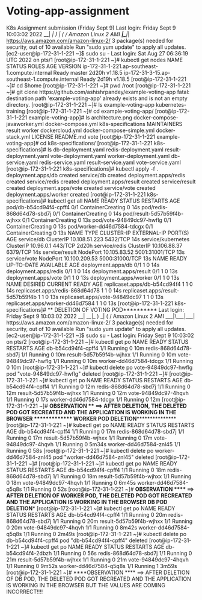 # Voting-app-assignment
K8s Assignment submission (Friday Sept 9)
Last login: Friday Sept 9 10:03:02 2022
   __|  __|_  )
   _|  (     /   Amazon Linux 2 AMI
  ___|\___|___|
https://aws.amazon.com/amazon-linux-2/ 3 package(s) needed for security, out of 10 available Run "sudo yum update" to apply all updates. [ec2-user@ip-172-31-1-221 ~]$ sudo su - Last login: Sat Aug 27 06:36:19 UTC 2022 on pts/1 [root@ip-172-31-1-221 ~]# kubectl get nodes NAME STATUS ROLES AGE VERSION ip-172-31-1-221.ap-southeast-1.compute.internal Ready master 2d20h v1.18.5 ip-172-31-3-15.ap-southeast-1.compute.internal Ready 2d19h v1.18.5 [root@ip-172-31-1-221 ~]# cd $home [root@ip-172-31-1-221 ~]# pwd /root [root@ip-172-31-1-221 ~]# git clone https://github.com/ashishrpandey/example-voting-app fatal: destination path 'example-voting-app' already exists and is not an empty directory. [root@ip-172-31-1-221 ~]# ls example-voting-app kubernetes-training [root@ip-172-31-1-221 ~]# cd example-voting-app/ [root@ip-172-31-1-221 example-voting-app]# ls architecture.png docker-compose-javaworker.yml docker-compose.yml k8s-specifications MAINTAINERS result worker dockercloud.yml docker-compose-simple.yml docker-stack.yml LICENSE README.md vote [root@ip-172-31-1-221 example-voting-app]# cd k8s-specifications/ [root@ip-172-31-1-221 k8s-specifications]# ls db-deployment.yaml redis-deployment.yaml result-deployment.yaml vote-deployment.yaml worker-deployment.yaml db-service.yaml redis-service.yaml result-service.yaml vote-service.yaml [root@ip-172-31-1-221 k8s-specifications]# kubectl apply -f . deployment.apps/db created service/db created deployment.apps/redis created service/redis created deployment.apps/result created service/result created deployment.apps/vote created service/vote created deployment.apps/worker created [root@ip-172-31-1-221 k8s-specifications]# kubectl get all NAME READY STATUS RESTARTS AGE pod/db-b54cd94f4-cpff4 0/1 ContainerCreating 0 14s pod/redis-868d64d78-sbd7j 0/1 ContainerCreating 0 14s pod/result-5d57b59f4b-wjhxx 0/1 ContainerCreating 0 13s pod/vote-94849dc97-hwflg 0/1 ContainerCreating 0 13s pod/worker-dd46d7584-tdcgx 0/1 ContainerCreating 0 13s
NAME TYPE CLUSTER-IP EXTERNAL-IP PORT(S) AGE service/db ClusterIP 10.108.51.223 5432/TCP 14s service/kubernetes ClusterIP 10.96.0.1 443/TCP 2d20h service/redis ClusterIP 10.106.88.37 6379/TCP 14s service/result NodePort 10.105.83.52 5001:31001/TCP 13s service/vote NodePort 10.100.209.53 5000:31000/TCP 13s
NAME READY UP-TO-DATE AVAILABLE AGE deployment.apps/db 0/1 1 0 14s deployment.apps/redis 0/1 1 0 14s deployment.apps/result 0/1 1 0 13s deployment.apps/vote 0/1 1 0 13s deployment.apps/worker 0/1 1 0 13s
NAME DESIRED CURRENT READY AGE replicaset.apps/db-b54cd94f4 1 1 0 14s replicaset.apps/redis-868d64d78 1 1 0 14s replicaset.apps/result-5d57b59f4b 1 1 0 13s replicaset.apps/vote-94849dc97 1 1 0 13s replicaset.apps/worker-dd46d7584 1 1 0 13s [root@ip-172-31-1-221 k8s-specifications]#
** DELETION OF VOTING POD**********
Last login: Friday Sept 9 10:03:02 2022
   __|  __|_  )
   _|  (     /   Amazon Linux 2 AMI
  ___|\___|___|
https://aws.amazon.com/amazon-linux-2/ 3 package(s) needed for security, out of 10 available Run "sudo yum update" to apply all updates. [ec2-user@ip-172-31-1-221 ~]$ sudo su - Last login: Friday Sept 9 10:03:02 on pts/2 [root@ip-172-31-1-221 ~]# kubectl get po NAME READY STATUS RESTARTS AGE db-b54cd94f4-cpff4 1/1 Running 0 10m redis-868d64d78-sbd7j 1/1 Running 0 10m result-5d57b59f4b-wjhxx 1/1 Running 0 10m vote-94849dc97-hwflg 1/1 Running 0 10m worker-dd46d7584-tdcgx 1/1 Running 0 10m [root@ip-172-31-1-221 ~]# kubectl delete po vote-94849dc97-hwflg pod "vote-94849dc97-hwflg" deleted
[root@ip-172-31-1-221 ~]# [root@ip-172-31-1-221 ~]# kubectl get po NAME READY STATUS RESTARTS AGE db-b54cd94f4-cpff4 1/1 Running 0 12m redis-868d64d78-sbd7j 1/1 Running 0 12m result-5d57b59f4b-wjhxx 1/1 Running 0 12m vote-94849dc97-4hqvh 1/1 Running 0 17s worker-dd46d7584-tdcgx 1/1 Running 0 12m [root@ip-172-31-1-221 ~]#
**OBSERVATION ** ==> AFTER DELETION, THE DELETED POD GOT RECREATED AND THE APPLICATION IS WORKING IN THE BROWSER
************* WORKER POD DELETION***************** [root@ip-172-31-1-221 ~]# kubectl get po NAME READY STATUS RESTARTS AGE db-b54cd94f4-cpff4 1/1 Running 0 17m redis-868d64d78-sbd7j 1/1 Running 0 17m result-5d57b59f4b-wjhxx 1/1 Running 0 17m vote-94849dc97-4hqvh 1/1 Running 0 5m34s worker-dd46d7584-znl45 1/1 Running 0 58s [root@ip-172-31-1-221 ~]# kubectl delete po worker-dd46d7584-znl45 pod "worker-dd46d7584-znl45" deleted
[root@ip-172-31-1-221 ~]# [root@ip-172-31-1-221 ~]# kubectl get po NAME READY STATUS RESTARTS AGE db-b54cd94f4-cpff4 1/1 Running 0 18m redis-868d64d78-sbd7j 1/1 Running 0 18m result-5d57b59f4b-wjhxx 1/1 Running 0 18m vote-94849dc97-4hqvh 1/1 Running 0 6m45s worker-dd46d7584-q5q8s 1/1 Running 0 52s [root@ip-172-31-1-221 ~]#
****OBSERVATION **** ==> AFTER DELETION OF WORKER POD, THE DELETED POD GOT RECREATED AND THE APPLICATION IS WORKING IN THE BROWSER
DB POD DELETION***** [root@ip-172-31-1-221 ~]# kubectl get po NAME READY STATUS RESTARTS AGE db-b54cd94f4-cpff4 1/1 Running 0 20m redis-868d64d78-sbd7j 1/1 Running 0 20m result-5d57b59f4b-wjhxx 1/1 Running 0 20m vote-94849dc97-4hqvh 1/1 Running 0 8m42s worker-dd46d7584-q5q8s 1/1 Running 0 2m49s [root@ip-172-31-1-221 ~]# kubectl delete po db-b54cd94f4-cpff4 pod "db-b54cd94f4-cpff4" deleted [root@ip-172-31-1-221 ~]# kubectl get po NAME READY STATUS RESTARTS AGE db-b54cd94f4-2dbzh 1/1 Running 0 56s redis-868d64d78-sbd7j 1/1 Running 0 21m result-5d57b59f4b-wjhxx 1/1 Running 0 21m vote-94849dc97-4hqvh 1/1 Running 0 9m52s worker-dd46d7584-q5q8s 1/1 Running 1 3m59s [root@ip-172-31-1-221 ~]#
****OBSERVATION **** ==> AFTER DELETION OF DB POD, THE DELETED POD GOT RECREATED AND THE APPLICATION IS WORKING IN THE BROWSER BUT THE VALUES ARE COMING INCORRECT!!!!
